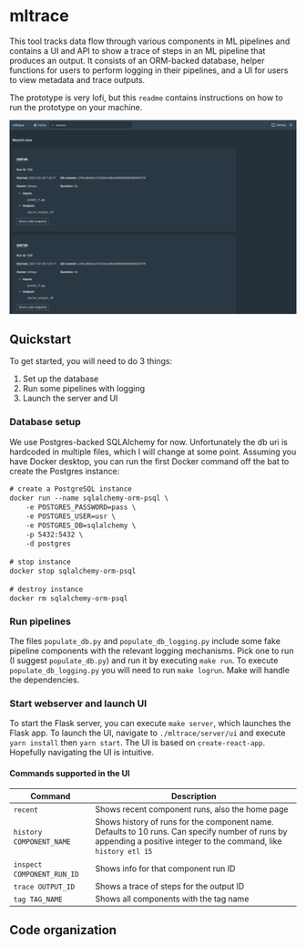 # mltrace

This tool tracks data flow through various components in ML pipelines and
contains a UI and API to show a trace of steps in an ML pipeline that produces
an output. It consists of an ORM-backed database, helper functions for users to
perform logging in their pipelines, and a UI for users to view metadata and
trace outputs.

The prototype is very lofi, but this `readme` contains instructions on how to
run the prototype on your machine.

![screenshot](./res/home.png)

## Quickstart

To get started, you will need to do 3 things:

1. Set up the database
2. Run some pipelines with logging
3. Launch the server and UI

### Database setup

We use Postgres-backed SQLAlchemy for now. Unfortunately the db uri is hardcoded
in multiple files, which I will change at some point. Assuming you have Docker
desktop, you can run the first Docker command off the bat to create the Postgres
instance:

```
# create a PostgreSQL instance
docker run --name sqlalchemy-orm-psql \
    -e POSTGRES_PASSWORD=pass \
    -e POSTGRES_USER=usr \
    -e POSTGRES_DB=sqlalchemy \
    -p 5432:5432 \
    -d postgres

# stop instance
docker stop sqlalchemy-orm-psql

# destroy instance
docker rm sqlalchemy-orm-psql
```

### Run pipelines

The files  `populate_db.py` and `populate_db_logging.py` include some fake
pipeline components with the relevant logging mechanisms. Pick one to run (I
suggest `populate_db.py`) and run it by executing `make run`. To execute
`populate_db_logging.py` you will need to run `make logrun`. Make will handle
the dependencies.

### Start webserver and launch UI

To start the Flask server, you can execute `make server`, which launches the
Flask app. To launch the UI, navigate to `./mltrace/server/ui` and execute `yarn
install` then `yarn start`. The UI is based on `create-react-app`. Hopefully
navigating the UI is intuitive.

#### Commands supported in the UI

| Command | Description |
|---|---|
| `recent` | Shows recent component runs, also the home page|
| `history COMPONENT_NAME` | Shows history of runs for the component name. Defaults to 10 runs. Can specify number of runs by appending a positive integer to the command, like `history etl 15`|
| `inspect COMPONENT_RUN_ID` | Shows info for that component run ID |
| `trace OUTPUT_ID` | Shows a trace of steps for the output ID |
| `tag TAG_NAME` | Shows all components with the tag name|

## Code organization